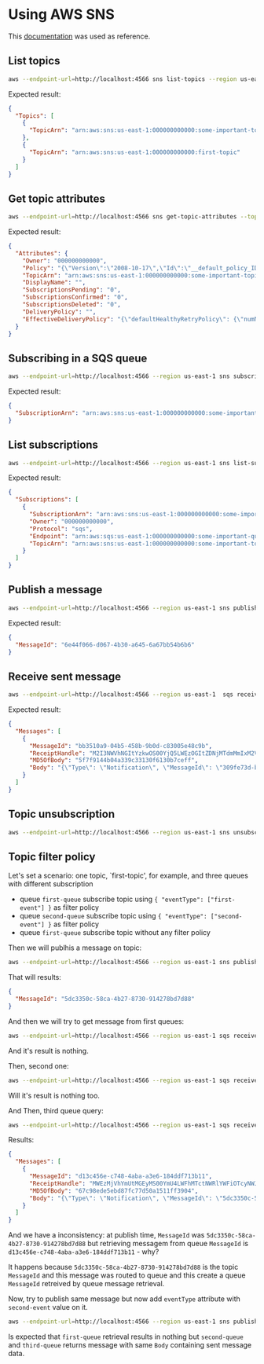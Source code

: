 # Using AWS SNS

This [documentation](https://docs.localstack.cloud/user-guide/aws/sns/) was used as reference.

## List topics

``` bash
aws --endpoint-url=http://localhost:4566 sns list-topics --region us-east-1 | jq
```

Expected result:
``` json
{
  "Topics": [
    {
      "TopicArn": "arn:aws:sns:us-east-1:000000000000:some-important-topic"
    },
    {
      "TopicArn": "arn:aws:sns:us-east-1:000000000000:first-topic"
    }
  ]
}
```
## Get topic attributes


``` bash
aws --endpoint-url=http://localhost:4566 sns get-topic-attributes --topic-arn arn:aws:sns:us-east-1:000000000000:some-important-topic --region us-east-1 | jq
```

Expected result:
``` json
{
  "Attributes": {
    "Owner": "000000000000",
    "Policy": "{\"Version\":\"2008-10-17\",\"Id\":\"__default_policy_ID\",\"Statement\":[{\"Effect\":\"Allow\",\"Sid\":\"__default_statement_ID\",\"Principal\":{\"AWS\":\"*\"},\"Action\":[\"SNS:GetTopicAttributes\",\"SNS:SetTopicAttributes\",\"SNS:AddPermission\",\"SNS:RemovePermission\",\"SNS:DeleteTopic\",\"SNS:Subscribe\",\"SNS:ListSubscriptionsByTopic\",\"SNS:Publish\"],\"Resource\":\"arn:aws:sns:us-east-1:000000000000:some-important-topic\",\"Condition\":{\"StringEquals\":{\"AWS:SourceOwner\":\"000000000000\"}}}]}",
    "TopicArn": "arn:aws:sns:us-east-1:000000000000:some-important-topic",
    "DisplayName": "",
    "SubscriptionsPending": "0",
    "SubscriptionsConfirmed": "0",
    "SubscriptionsDeleted": "0",
    "DeliveryPolicy": "",
    "EffectiveDeliveryPolicy": "{\"defaultHealthyRetryPolicy\": {\"numNoDelayRetries\": 0, \"numMinDelayRetries\": 0, \"minDelayTarget\": 20, \"maxDelayTarget\": 20, \"numMaxDelayRetries\": 0, \"numRetries\": 3, \"backoffFunction\": \"linear\"}, \"sicklyRetryPolicy\": null, \"throttlePolicy\": null, \"guaranteed\": false}"
  }
}
```

## Subscribing in a SQS queue

``` bash
aws --endpoint-url=http://localhost:4566 --region us-east-1 sns subscribe --topic-arn "arn:aws:sns:us-east-1:000000000000:some-important-topic" --protocol sqs --notification-endpoint "arn:aws:sqs:us-east-1:000000000000:some-important-queue" | jq
```

Expected result:
``` json
{
  "SubscriptionArn": "arn:aws:sns:us-east-1:000000000000:some-important-topic:e74ccf07-3fad-4a4e-b19d-3e95cc449823"
}
```

## List subscriptions

``` bash
aws --endpoint-url=http://localhost:4566 --region us-east-1 sns list-subscriptions | jq
```

Expected result:
``` json
{
  "Subscriptions": [
    {
      "SubscriptionArn": "arn:aws:sns:us-east-1:000000000000:some-important-topic:e74ccf07-3fad-4a4e-b19d-3e95cc449823",
      "Owner": "000000000000",
      "Protocol": "sqs",
      "Endpoint": "arn:aws:sqs:us-east-1:000000000000:some-important-queue",
      "TopicArn": "arn:aws:sns:us-east-1:000000000000:some-important-topic"
    }
  ]
}
```

## Publish a message

``` bash
aws --endpoint-url=http://localhost:4566 --region us-east-1 sns publish --topic-arn arn:aws:sns:us-east-1:000000000000:some-important-topic --message "{ 'event_id': '$(uuidgen)', 'event_time': '$(date '+%Y-%m-%d %H:%M:%S')Z', 'data': { 'some-id': 83411, 'name': 'Marco Minas', 'status': 'active' } }" | jq
```

Expected result:
``` json
{
  "MessageId": "6e44f066-d067-4b30-a645-6a67bb54b6b6"
}
```

## Receive sent message

``` bash
aws --endpoint-url=http://localhost:4566 --region us-east-1  sqs receive-message --queue-url http://sqs.us-east-1.localhost.localstack.cloud:4566/000000000000/some-important-queue | jq
```

Expected result:
``` json
{
  "Messages": [
    {
      "MessageId": "bb3510a9-04b5-458b-9b0d-c83005e48c9b",
      "ReceiptHandle": "M2I3NWVhNGItYzkwOS00YjQ5LWEzOGItZDNjMTdmMmIxM2VjIGFybjphd3M6c3FzOnVzLWVhc3QtMTowMDAwMDAwMDAwMDA6c29tZS1pbXBvcnRhbnQtcXVldWUgYmIzNTEwYTktMDRiNS00NThiLTliMGQtYzgzMDA1ZTQ4YzliIDE3NjAzMDY1OTYuMjEwNjIxNA==",
      "MD5OfBody": "5f7f9144b04a339c33130f6130b7ceff",
      "Body": "{\"Type\": \"Notification\", \"MessageId\": \"309fe73d-bd1c-429b-bb18-606406ba0061\", \"TopicArn\": \"arn:aws:sns:us-east-1:000000000000:some-important-topic\", \"Message\": \"{ 'event_id': '08f9d635-4691-4188-b25b-4cf92f4136fe', 'event_time': '2025-10-12 19:02:43Z', 'data': { 'some-id': 83411, 'name': 'Marco Minas', 'status': 'active' } }\", \"Timestamp\": \"2025-10-12T22:02:43.693Z\", \"UnsubscribeURL\": \"http://localhost.localstack.cloud:4566/?Action=Unsubscribe&SubscriptionArn=arn:aws:sns:us-east-1:000000000000:some-important-topic:e74ccf07-3fad-4a4e-b19d-3e95cc449823\", \"SignatureVersion\": \"1\", \"Signature\": \"VMvYvE3/1o0e3a1X3J2Hx4HFMpAhNNZ82Ls25ryZelCQTXSdn7KwIyrZYwxJJ4ippskInWLEii5a4kJeKDUjd95mBikMhw0EbmxLgOvxuIcmNB214I+7imSSPKkM0RhpLuWgQHnE49Cx8o400u1EOTB8VGLh6ilzWOBvf5ea9I0/9ZmantXlHtwmm+9AVBQ15TsIUD0HA09JRPWCg3AkdNOJy1KIRYDMYxHHgKycf/liycu0mSJoAlLLlu+9DFWWCZT3ClMI/IqxD+evLL8YRfoqt3cjjcn6JRfzWKhVoe5nqA3MbS1pK5JB5uNg0dEG2oV6jDC502akD0EwCcV8Cg==\", \"SigningCertURL\": \"http://localhost.localstack.cloud:4566/_aws/sns/SimpleNotificationService-6c6f63616c737461636b69736e696365.pem\"}"
    }
  ]
}
```

## Topic unsubscription

``` bash
aws --endpoint-url=http://localhost:4566 --region us-east-1 sns unsubscribe --subscription-arn "arn:aws:sns:us-east-1:000000000000:some-important-topic:e74ccf07-3fad-4a4e-b19d-3e95cc449823" | jq 
```

## Topic filter policy

Let's set a scenario: one topic, `first-topic', for example, and three queues with different subscription

 * queue `first-queue` subscribe topic using `{ "eventType": ["first-event"] }` as filter policy
 * queue `second-queue` subscribe topic using `{ "eventType": ["second-event"] }` as filter policy
 * queue `first-queue` subscribe topic without any filter policy

Then we will publhis a message on topic:
``` bash
aws --endpoint-url=http://localhost:4566 --region us-east-1 sns publish --topic-arn arn:aws:sns:us-east-1:000000000000:first-topic --message "{ 'event_id': '$(uuidgen)', 'event_time': '$(date '+%Y-%m-%d %H:%M:%S')Z', 'data': { 'some-id': 83411, 'name': 'Marco Minas', 'status': 'active' } }" | jq 
```

That will results:
``` json
{
  "MessageId": "5dc3350c-58ca-4b27-8730-914278bd7d88"
}
``` 

And then we will try to get message from first queues:
``` bash
aws --endpoint-url=http://localhost:4566 --region us-east-1 sqs receive-message --queue-url http://sqs.us-east-1.localhost.localstack.cloud:4566/000000000000/first-queue | jq
```

And it's result is nothing.

Then, second one:
``` bash
aws --endpoint-url=http://localhost:4566 --region us-east-1 sqs receive-message --queue-url http://sqs.us-east-1.localhost.localstack.cloud:4566/000000000000/second-queue | jq
```

Will it's result is nothing too.

And Then, third queue query:
``` bash
aws --endpoint-url=http://localhost:4566 --region us-east-1 sqs receive-message --queue-url http://sqs.us-east-1.localhost.localstack.cloud:4566/000000000000/third-queue | jq
```

Results:

``` json
{
  "Messages": [
    {
      "MessageId": "d13c456e-c748-4aba-a3e6-184ddf713b11",
      "ReceiptHandle": "MWEzMjVhYmUtMGEyMS00YmU4LWFhMTctNWRlYWFiOTcyNWJkIGFybjphd3M6c3FzOnVzLWVhc3QtMTowMDAwMDAwMDAwMDA6dGhpcmQtcXVldWUgZDEzYzQ1NmUtYzc0OC00YWJhLWEzZTYtMTg0ZGRmNzEzYjExIDE3NjAzMTE2NzAuNTM1MDUyMw==",
      "MD5OfBody": "67c98ede5ebd87fc77d50a1511ff3904",
      "Body": "{\"Type\": \"Notification\", \"MessageId\": \"5dc3350c-58ca-4b27-8730-914278bd7d88\", \"TopicArn\": \"arn:aws:sns:us-east-1:000000000000:first-topic\", \"Message\": \"{ 'event_id': '5b9b03fd-eaac-43df-969a-7a11295b5f9d', 'event_time': '2025-10-12 20:26:36Z', 'data': { 'some-id': 83411, 'name': 'Marco Minas', 'status': 'active' } }\", \"Timestamp\": \"2025-10-12T23:26:37.038Z\", \"UnsubscribeURL\": \"http://localhost.localstack.cloud:4566/?Action=Unsubscribe&SubscriptionArn=arn:aws:sns:us-east-1:000000000000:first-topic:650ce848-2f42-48e6-947c-1b79dacf4f50\", \"SignatureVersion\": \"1\", \"Signature\": \"gSgPu2SGSeXkvhnIsYcY7zD8gK4PFHSlxVEA9YY8cydY3gSLyZB6mrPniWEOouCNCxchl/+fsp23avjU3mdmeOGlEUVgMMu4bNLdloFVg2T2DOCuw9yzY0HuEu/NSFsSF1TTfqXsPD/IeGmbU81Kk7uuM6WJTmBGSMaPodo1jKk7e+afgWJcobnSvZwwAmXvoxHXvb7Z6NVoxCF1/YRdulY1fJ02YUKMWmUX8Y2PXd/9oyO08EAy/vivACOFTLWMWxS06nDyCXHFMI2FFDrvmVxsDpnuPehi+yoBj9Q4HZzMqF9OwwVH8k1l2NliKmjHgviq16PsBZI4RID0yjCEUA==\", \"SigningCertURL\": \"http://localhost.localstack.cloud:4566/_aws/sns/SimpleNotificationService-6c6f63616c737461636b69736e696365.pem\"}"
    }
  ]
}
``` 

And we have a inconsistency: at publish time, `MessageId` was `5dc3350c-58ca-4b27-8730-914278bd7d88` but retrieving messagem from queue `MessageId` is `d13c456e-c748-4aba-a3e6-184ddf713b11` - why?

It happens because `5dc3350c-58ca-4b27-8730-914278bd7d88` is the topic `MessageId` and this message was routed to queue and this create a queue `MessageId` retreived by queue message retrieval.

Now, try to publish same message but now add `eventType` attribute with `second-event` value on it.

``` bash
aws --endpoint-url=http://localhost:4566 --region us-east-1 sns publish --topic-arn arn:aws:sns:us-east-1:000000000000:first-topic --message "{ 'event_id': '$(uuidgen)', 'event_time': '$(date '+%Y-%m-%d %H:%M:%S')Z', 'data': { 'some-id': 83411, 'name': 'Marco Minas', 'status': 'active' } }" --message-attributes '{ "eventType": {"DataType": "String", "StringValue": "second-event" }  }' | jq
```

Is expected that `first-queue` retrieval results in nothing but `second-queue` and `third-queue` returns message with same `Body` containing sent message data.

